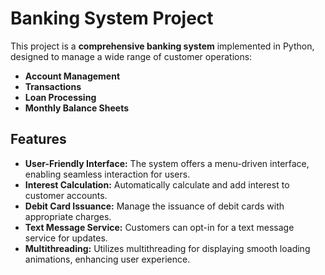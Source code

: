 # Banking System Project

This project is a **comprehensive banking system** implemented in Python, designed to manage a wide range of customer operations:

- **Account Management**
- **Transactions**
- **Loan Processing**
- **Monthly Balance Sheets**

## Features

- **User-Friendly Interface:** The system offers a menu-driven interface, enabling seamless interaction for users.
- **Interest Calculation:** Automatically calculate and add interest to customer accounts.
- **Debit Card Issuance:** Manage the issuance of debit cards with appropriate charges.
- **Text Message Service:** Customers can opt-in for a text message service for updates.
- **Multithreading:** Utilizes multithreading for displaying smooth loading animations, enhancing user experience.
